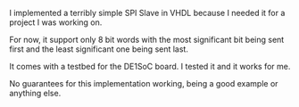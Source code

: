 I implemented a terribly simple SPI Slave in VHDL because I needed it for a project I was working on.

For now, it support only 8 bit words with the most significant bit being sent first and the least significant one being sent last.

It comes with a testbed for the DE1SoC board. I tested it and it works for me.

No guarantees for this implementation working, being a good example or anything else.